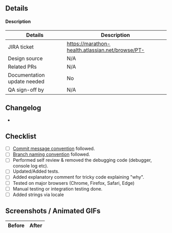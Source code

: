 ## Details

#### Description

<!-- PR Description -->

| Details                     | Description                                      |
| --------------------------- | ------------------------------------------------ |
| JIRA ticket                 | https://marathon-health.atlassian.net/browse/PT- |
| Design source               | N/A                                              |
| Related PRs                 | N/A                                              |
| Documentation update needed | No                                               |
| QA sign-off by              | N/A                                              |

## Changelog

- <!-- ChangeLog -->

## Checklist

- [ ] [Commit message convention](https://kb.epam.com/display/MAHE/Code+Style) followed.
- [ ] [Branch naming convention](https://kb.epam.com/display/MAHE/Code+Style) followed.
- [ ] Performed self review & removed the debugging code (debugger, console log etc).
- [ ] Updated/Added tests.
- [ ] Added explanatory comment for tricky code explaining "why".
- [ ] Tested on major browsers (Chrome, Firefox, Safari, Edge)
- [ ] Manual testing or integration testing done.
- [ ] Added strings via locale

## Screenshots / Animated GIFs

| Before | After |
| ------ | ----- |
